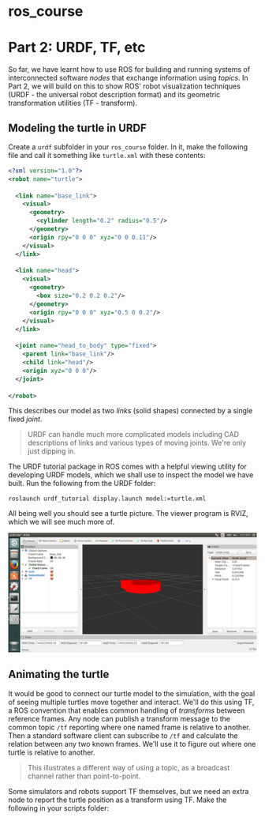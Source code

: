 # ros_course
# Part 2: URDF, TF, etc

So far, we have learnt how to use ROS for building and running systems of interconnected software _nodes_ that exchange information using _topics_.  In Part 2, we will build on this to show ROS' robot visualization techniques (URDF - the universal robot description format) and its geometric transformation utilities (TF - transform).

## Modeling the turtle in URDF

Create a `urdf` subfolder in your `ros_course` folder.  In it, make the following file and call it something like `turtle.xml` with these contents:
```xml
<?xml version="1.0"?>
<robot name="turtle">

  <link name="base_link">
    <visual>
      <geometry>
        <cylinder length="0.2" radius="0.5"/>
      </geometry>
      <origin rpy="0 0 0" xyz="0 0 0.11"/>
    </visual>
  </link>

  <link name="head">
    <visual>
      <geometry>
        <box size="0.2 0.2 0.2"/>
      </geometry>
      <origin rpy="0 0 0" xyz="0.5 0 0.2"/>
    </visual>
  </link>

  <joint name="head_to_body" type="fixed">
    <parent link="base_link"/>
    <child link="head"/>
    <origin xyz="0 0 0"/>
  </joint>

</robot>
```
This describes our model as two _links_ (solid shapes) connected by a single fixed _joint_.

> URDF can handle much more complicated models including CAD descriptions of links and various types of moving joints.  We're only just dipping in.

The URDF tutorial package in ROS comes with a helpful viewing utility for developing URDF models, which we shall use to inspect the model we have built.  Run the following from the URDF folder:
```
roslaunch urdf_tutorial display.launch model:=turtle.xml 
```
All being well you should see a turtle picture.  The viewer program is RVIZ, which we will see much more of.

![URDF model of a turtle robot](turtle_urdf.png)

## Animating the turtle

It would be good to connect our turtle model to the simulation, with the goal of seeing multiple turtles move together and interact.  We'll do this using TF, a ROS convention that enables common handling of _transforms_ between reference frames.  Any node can publish a transform message to the common topic `/tf` reporting where one named frame is relative to another.  Then a standard software client can subscribe to `/tf` and calculate the relation between any two known frames.  We'll use it to figure out where one turtle is relative to another.

> This illustrates a different way of using a topic, as a broadcast channel rather than point-to-point.

Some simulators and robots support TF themselves, but we need an extra node to report the turtle position as a transform using TF.  Make the following in your scripts folder:
